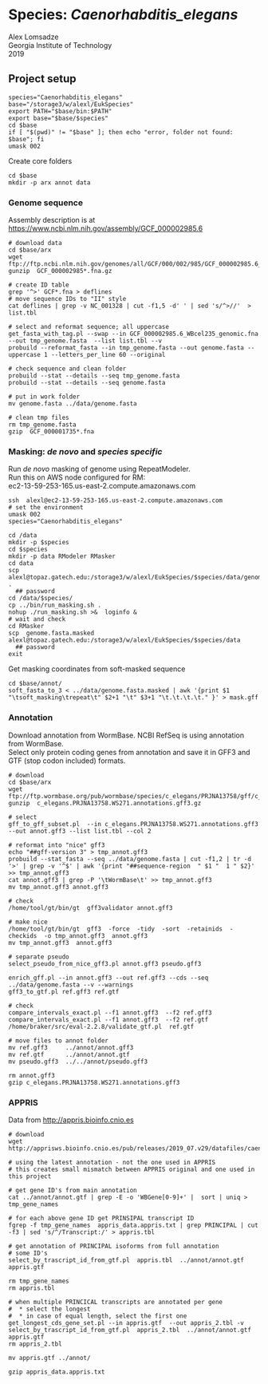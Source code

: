 # Species: _Caenorhabditis_elegans_
Alex Lomsadze  
Georgia Institute of Technology  
2019  
## Project setup  
```
species="Caenorhabditis_elegans"
base="/storage3/w/alexl/EukSpecies"
export PATH="$base/bin:$PATH"
export base="$base/$species"
cd $base
if [ "$(pwd)" != "$base" ]; then echo "error, folder not found: $base"; fi
umask 002
```
Create core folders  
```
cd $base
mkdir -p arx annot data
```
### Genome sequence  
Assembly description is at https://www.ncbi.nlm.nih.gov/assembly/GCF_000002985.6  
```
# download data
cd $base/arx
wget ftp://ftp.ncbi.nlm.nih.gov/genomes/all/GCF/000/002/985/GCF_000002985.6_WBcel235/GCF_000002985.6_WBcel235_genomic.fna.gz
gunzip  GCF_000002985*.fna.gz

# create ID table
grep '^>' GCF*.fna > deflines
# move sequence IDs to "II" style
cat deflines | grep -v NC_001328 | cut -f1,5 -d' ' | sed 's/^>//'  > list.tbl

# select and reformat sequence; all uppercase 
get_fasta_with_tag.pl --swap --in GCF_000002985.6_WBcel235_genomic.fna  --out tmp_genome.fasta  --list list.tbl --v
probuild --reformat_fasta --in tmp_genome.fasta --out genome.fasta --uppercase 1 --letters_per_line 60 --original

# check sequence and clean folder
probuild --stat --details --seq tmp_genome.fasta
probuild --stat --details --seq genome.fasta

# put in work folder
mv genome.fasta ../data/genome.fasta

# clean tmp files
rm tmp_genome.fasta
gzip  GCF_000001735*.fna
```
### Masking: _de novo_ and _species specific_
Run _de novo_ masking of genome using RepeatModeler.  
Run this on AWS node configured for RM:  
    ec2-13-59-253-165.us-east-2.compute.amazonaws.com  
```
ssh  alexl@ec2-13-59-253-165.us-east-2.compute.amazonaws.com
# set the environment
umask 002
species="Caenorhabditis_elegans"

cd /data
mkdir -p $species
cd $species
mkdir -p data RModeler RMasker
cd data
scp alexl@topaz.gatech.edu:/storage3/w/alexl/EukSpecies/$species/data/genome.fasta  .
  ## password
cd /data/$species/
cp ../bin/run_masking.sh .
nohup ./run_masking.sh >&  loginfo &
# wait and check
cd RMasker
scp  genome.fasta.masked  alexl@topaz.gatech.edu:/storage3/w/alexl/EukSpecies/$species/data
  ## password
exit
```
Get masking coordinates from soft-masked sequence  
```
cd $base/annot/
soft_fasta_to_3 < ../data/genome.fasta.masked | awk '{print $1 "\tsoft_masking\trepeat\t" $2+1 "\t" $3+1 "\t.\t.\t.\t." }' > mask.gff
```
### Annotation 
Download annotation from WormBase. NCBI RefSeq is using annotation from WormBase.  
Select only protein coding genes from annotation and save it in GFF3 and GTF (stop codon included) formats.  
```
# download
cd $base/arx
wget ftp://ftp.wormbase.org/pub/wormbase/species/c_elegans/PRJNA13758/gff/c_elegans.PRJNA13758.WS271.annotations.gff3.gz
gunzip  c_elegans.PRJNA13758.WS271.annotations.gff3.gz

# select 
gff_to_gff_subset.pl  --in c_elegans.PRJNA13758.WS271.annotations.gff3  --out annot.gff3 --list list.tbl --col 2

# reformat into "nice" gff3
echo "##gff-version 3" > tmp_annot.gff3
probuild --stat_fasta --seq ../data/genome.fasta | cut -f1,2 | tr -d '>' | grep -v '^$' | awk '{print "##sequence-region  " $1 "  1 " $2}' >> tmp_annot.gff3
cat annot.gff3 | grep -P '\tWormBase\t' >> tmp_annot.gff3
mv tmp_annot.gff3 annot.gff3

# check
/home/tool/gt/bin/gt  gff3validator annot.gff3

# make nice
/home/tool/gt/bin/gt  gff3  -force  -tidy  -sort  -retainids  -checkids  -o tmp_annot.gff3  annot.gff3
mv tmp_annot.gff3  annot.gff3

# separate pseudo
select_pseudo_from_nice_gff3.pl annot.gff3 pseudo.gff3

enrich_gff.pl --in annot.gff3 --out ref.gff3 --cds --seq ../data/genome.fasta --v --warnings
gff3_to_gtf.pl ref.gff3 ref.gtf

# check
compare_intervals_exact.pl --f1 annot.gff3  --f2 ref.gff3
compare_intervals_exact.pl --f1 annot.gff3  --f2 ref.gtf
/home/braker/src/eval-2.2.8/validate_gtf.pl  ref.gtf

# move files to annot folder
mv ref.gff3     ../annot/annot.gff3
mv ref.gtf      ../annot/annot.gtf
mv pseudo.gff3  ../../annot/pseudo.gff3

rm annot.gff3
gzip c_elegans.PRJNA13758.WS271.annotations.gff3
```
###  APPRIS
Data from http://appris.bioinfo.cnio.es
```
# download
wget http://apprisws.bioinfo.cnio.es/pub/releases/2019_07.v29/datafiles/caenorhabditis_elegans/e97v29/appris_data.appris.txt

# using the latest annotation - not the one used in APPRIS
# this creates small mismatch between APPRIS original and one used in this project

# get gene ID's from main annotation
cat ../annot/annot.gtf | grep -E -o 'WBGene[0-9]+' |  sort | uniq > tmp_gene_names

# for each above gene ID get PRINSIPAL transcript ID
fgrep -f tmp_gene_names  appris_data.appris.txt | grep PRINCIPAL | cut -f3 | sed 's/^/Transcript:/' > appris.tbl

# get annotation of PRINCIPAL isoforms from full annotation
# some ID's 
select_by_trascript_id_from_gtf.pl  appris.tbl  ../annot/annot.gtf  appris.gtf

rm tmp_gene_names
rm appris.tbl

# when multiple PRINCICAL transcripts are annotated per gene 
#  * select the longest
#  * in case of equal length, select the first one
get_longest_cds_gene_set.pl --in appris.gtf  --out appris_2.tbl -v
select_by_trascript_id_from_gtf.pl  appris_2.tbl  ../annot/annot.gtf  appris.gtf
rm appris_2.tbl

mv appris.gtf ../annot/

gzip appris_data.appris.txt
```

